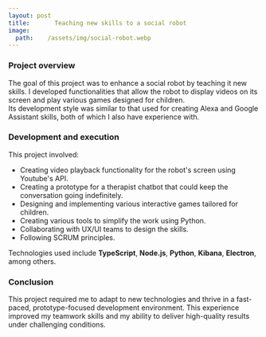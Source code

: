 ```yaml
---
layout: post
title:       Teaching new skills to a social robot
image:
  path:    /assets/img/social-robot.webp
---
```



### Project overview

The goal of this project was to enhance a social robot by teaching it new skills. I developed functionalities that allow the robot to display videos on its screen and play various games designed for children.  
Its development style was similar to that used for creating Alexa and Google Assistant skills, both of which I also have experience with.  

### Development and execution

This project involved:

- Creating video playback functionality for the robot's screen using Youtube's API.  
- Creating a prototype for a therapist chatbot that could keep the conversation going indefinitely.  
- Designing and implementing various interactive games tailored for children.  
- Creating various tools to simplify the work using Python.  
- Collaborating with UX/UI teams to design the skills.  
- Following SCRUM principles.  

Technologies used include **TypeScript**, **Node.js**, **Python**, **Kibana**, **Electron**, among others.  

### Conclusion

This project required me to adapt to new technologies and thrive in a fast-paced, prototype-focused development environment. This experience improved my teamwork skills and my ability to deliver high-quality results under challenging conditions.
